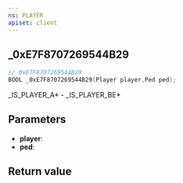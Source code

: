 ```yaml
---
ns: PLAYER
apiset: client
---
```

## _0xE7F8707269544B29

```c
// 0xE7F8707269544B29
BOOL _0xE7F8707269544B29(Player player,Ped ped);
```

_IS_PLAYER_A* - _IS_PLAYER_BE*

## Parameters
* **player**:
* **ped**:

## Return value